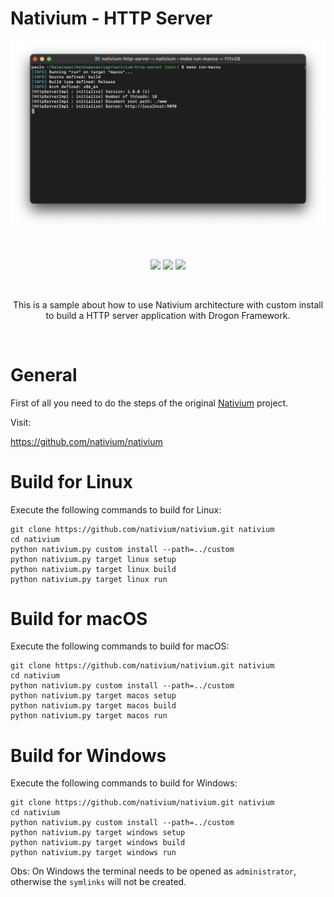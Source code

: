 # Nativium - HTTP Server

<p align="center">
    <a href="https://github.com/nativium/nativium-http-server" target="_blank" rel="noopener noreferrer">
        <img src="extras/images/screenshot.png" alt="Nativium HTTP Server Screenshot">
    </a>
</p>

<br>

<p align="center">
    <a href="https://github.com/nativium/nativium-http-server/actions/workflows/linux.yml"><img src="https://github.com/nativium/nativium-http-server/actions/workflows/linux.yml/badge.svg"></a>
    <a href="https://github.com/nativium/nativium-http-server/actions/workflows/macos.yml"><img src="https://github.com/nativium/nativium-http-server/actions/workflows/macos.yml/badge.svg"></a>
    <a href="https://github.com/nativium/nativium-http-server/actions/workflows/windows.yml"><img src="https://github.com/nativium/nativium-http-server/actions/workflows/windows.yml/badge.svg"></a>    
</p>

<br>

<p align="center">This is a sample about how to use Nativium architecture with custom install to build a HTTP server application with Drogon Framework.</p>

<br>

# General

First of all you need to do the steps of the original [Nativium](https://github.com/nativium/nativium) project.

Visit:

https://github.com/nativium/nativium

# Build for Linux

Execute the following commands to build for Linux:

```
git clone https://github.com/nativium/nativium.git nativium
cd nativium
python nativium.py custom install --path=../custom
python nativium.py target linux setup
python nativium.py target linux build
python nativium.py target linux run
```

# Build for macOS

Execute the following commands to build for macOS:

```
git clone https://github.com/nativium/nativium.git nativium
cd nativium
python nativium.py custom install --path=../custom
python nativium.py target macos setup
python nativium.py target macos build
python nativium.py target macos run
```

# Build for Windows

Execute the following commands to build for Windows:

```
git clone https://github.com/nativium/nativium.git nativium
cd nativium
python nativium.py custom install --path=../custom
python nativium.py target windows setup
python nativium.py target windows build
python nativium.py target windows run
```

Obs: On Windows the terminal needs to be opened as `administrator`, otherwise the `symlinks` will not be created.
